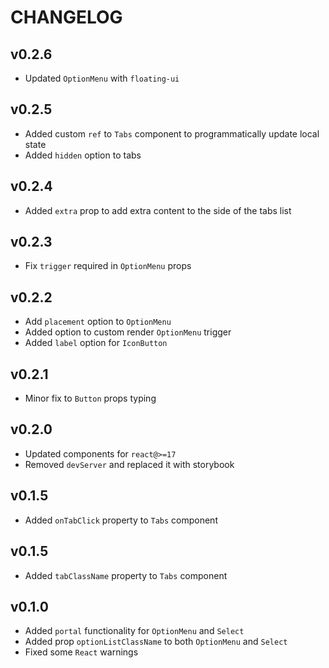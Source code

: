 # CHANGELOG

## v0.2.6
* Updated `OptionMenu` with `floating-ui`

## v0.2.5
* Added custom `ref` to `Tabs` component to programmatically update local state
* Added `hidden` option to tabs

## v0.2.4
* Added `extra` prop to add extra content to the side of the tabs list

## v0.2.3
* Fix `trigger` required in `OptionMenu` props

## v0.2.2
* Add `placement` option to `OptionMenu`
* Added option to custom render `OptionMenu` trigger
* Added `label` option for `IconButton`

## v0.2.1
* Minor fix to `Button` props typing

## v0.2.0
* Updated components for `react@>=17`
* Removed `devServer` and replaced it with storybook
## v0.1.5
* Added `onTabClick` property to `Tabs` component

## v0.1.5
* Added `tabClassName` property to `Tabs` component

## v0.1.0
* Added `portal` functionality for `OptionMenu` and `Select`
* Added prop `optionListClassName` to both `OptionMenu` and `Select`
* Fixed some `React` warnings